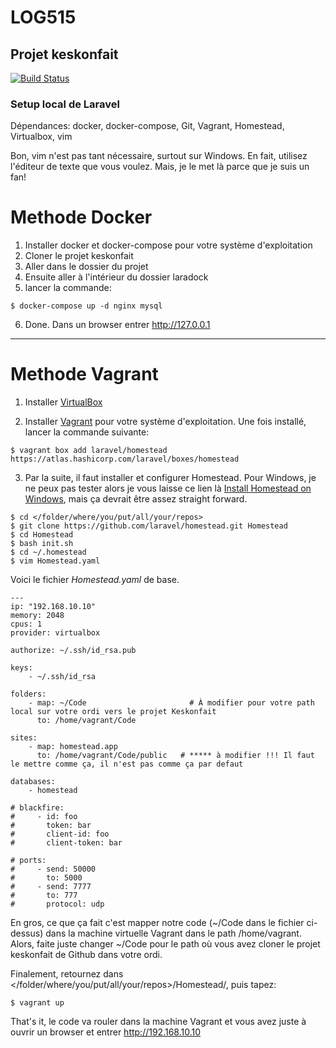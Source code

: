 # LOG515

## Projet keskonfait

[![Build Status](https://travis-ci.org/vincent90/keskonfait.svg?branch=master)](https://travis-ci.org/vincent90/keskonfait)

### Setup local de Laravel

Dépendances: docker, docker-compose, Git, Vagrant, Homestead, Virtualbox, vim

Bon, vim n'est pas tant nécessaire, surtout sur Windows. En fait, utilisez l'éditeur de texte que vous voulez. Mais, je le met là parce que je suis un fan!

# Methode Docker

1. Installer docker et docker-compose pour votre système d'exploitation
2. Cloner le projet keskonfait
3. Aller dans le dossier du projet
4. Ensuite aller à l'intérieur du dossier laradock
5. lancer la commande:
~~~
$ docker-compose up -d nginx mysql
~~~
6. Done. Dans un browser entrer http://127.0.0.1



---

# Methode Vagrant


1. Installer [VirtualBox](https://www.virtualbox.org/wiki/Downloads)

2. Installer [Vagrant](https://www.vagrantup.com/downloads.html) pour votre système d'exploitation.
Une fois installé, lancer la commande suivante:
~~~
$ vagrant box add laravel/homestead https://atlas.hashicorp.com/laravel/boxes/homestead
~~~

3. Par la suite, il faut installer et configurer Homestead. Pour Windows, je ne peux pas tester alors je vous laisse ce lien là [Install Homestead on Windows](http://blog.teamtreehouse.com/laravel-homestead-on-windows), mais ça devrait être assez straight forward.

~~~
$ cd </folder/where/you/put/all/your/repos>
$ git clone https://github.com/laravel/homestead.git Homestead
$ cd Homestead
$ bash init.sh
$ cd ~/.homestead
$ vim Homestead.yaml
~~~

Voici le fichier *Homestead.yaml* de base.

~~~
---
ip: "192.168.10.10"
memory: 2048
cpus: 1
provider: virtualbox

authorize: ~/.ssh/id_rsa.pub

keys:
    - ~/.ssh/id_rsa

folders:
    - map: ~/Code                       # À modifier pour votre path local sur votre ordi vers le projet Keskonfait
      to: /home/vagrant/Code

sites:
    - map: homestead.app
      to: /home/vagrant/Code/public   # ***** à modifier !!! Il faut le mettre comme ça, il n'est pas comme ça par defaut

databases:
    - homestead

# blackfire:
#     - id: foo
#       token: bar
#       client-id: foo
#       client-token: bar

# ports:
#     - send: 50000
#       to: 5000
#     - send: 7777
#       to: 777
#       protocol: udp
~~~

En gros, ce que ça fait c'est mapper notre code (~/Code dans le fichier ci-dessus) dans la machine virtuelle Vagrant dans le path /home/vagrant. Alors, faite juste changer ~/Code pour le path où vous avez cloner le projet keskonfait de Github dans votre ordi.

Finalement, retournez dans </folder/where/you/put/all/your/repos>/Homestead/, puis tapez:
~~~
$ vagrant up
~~~

That's it, le code va rouler dans la machine Vagrant et vous avez juste à ouvrir un browser et entrer http://192.168.10.10
